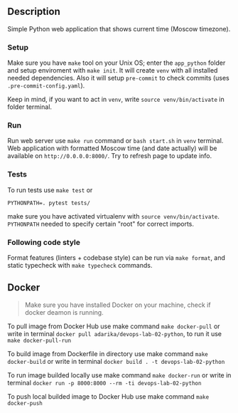 ## Description

Simple Python web application that shows current time (Moscow timezone).

### Setup

Make sure you have `make` tool on your Unix OS; enter the `app_python` folder and setup enviroment with `make init`. It will create `venv` with all installed needed dependencies. Also it will setup `pre-commit` to check commits (uses `.pre-commit-config.yaml`).

Keep in mind, if you want to act in `venv`, write `source venv/bin/activate` in folder terminal.

### Run

Run web server use `make run` command or `bash start.sh` in `venv` terminal. Web application with formatted Moscow time (and date actually) will be available on `http://0.0.0.0:8000/`. Try to refresh page to update info.

### Tests

To run tests use `make test` or

```
PYTHONPATH=. pytest tests/
```
make sure you have activated virtualenv with `source venv/bin/activate`. `PYTHONPATH` needed to specify certain "root" for correct imports.

### Following code style

Format features (linters + codebase style) can be run via `make format`, and static typecheck with `make typecheck` commands.


## Docker

> Make sure you have installed Docker on your machine, check if docker deamon is running.

To pull image from Docker Hub use make command `make docker-pull` or write in terminal `docker pull adarika/devops-lab-02-python`, to run it use `make docker-pull-run`

To build image from  Dockerfile in directory use make command `make docker-build` or write in terminal `docker build . -t devops-lab-02-python`

To run image builded locally use make command `make docker-run` or write in terminal `docker run -p 8000:8000 --rm -ti devops-lab-02-python`

To push local builded image to Docker Hub use make command `make docker-push`
